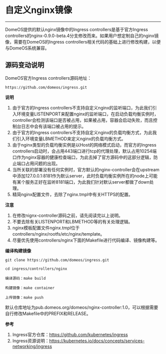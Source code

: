 # 自定义nginx镜像

---

DomeOS提供的默认nginx镜像中的Ingress controllers是基于官方Ingress controllers的nginx-0.9.0-beta.4分支修改而来。如果用户想定制自己的nginx镜像，需要在DomeOS的Ingress controllers相关代码的基础上进行修改构建，以便与DomeOS系统兼容。

## 源码变动说明

DomeOS官方Ingress controllers源码地址：

```
https://github.com/domeos/ingress.git
```

**说明**

1. 由于官方的Ingress controllers不支持自定义nginx的监听端口，为此我们引入环境变量LISTENPORT来配置nginx的监听端口，在启动负载均衡实例时，controller会检测该端口是否被占用，如果被占用，容器会启动失败，而且控制台日志中会有该端口被占用的提示。
2. 由于官方的Ingress controllers不支持自定义nginx的负载均衡方式，为此我们引入环境变量LBMETHOD来定义nginx的负载均衡方式。
3. 由于nginx类型的负载均衡实例是以Host的网络模式启动，而官方的Ingress controllers启动时，会占用443端口进行tcp的代理处理，默认占用10254端口作为nginx容器的健康检查端口，为此去掉了官方源码中的这部分逻辑，防止端口占用问题的出现。
4. 当所关联的部署没有任何实例时，官方默认的nginx-controller会在upstream中添加127.0.0.1:8181作为默认server，此时负载均衡实例所在的node上可能有某个服务正好在监听8181端口，为此我们针对默认server都做了down处理。
5. 精简nginx配置文件，去除了nginx.tmpl中有关HTTPS的配置。


**注意**

1. 在修改nignx-controller源码之前，请先阅读完以上说明。
2. 不要去除有关LISTENPORT和LBMETHOD等的有关处理逻辑。
3. nginx模板配置文件nginx.tmpl位于controllers/nginx/rootfs/etc/nginx/template。
4. 尽量优先使用controllers/nginx下面的Makefile进行代码编译、镜像构建等。

**编译构建镜像**

```
git clone https://github.com/domeos/ingress.git

cd ingress/controllers/nginx

编译源码：make build

构建镜像：make container

上传镜像：make push
```

默认仓库地址为pub.domeos.org/domeos/nginx-controller:1.0，可以根据需要自行修改Makefile中的PREFIX和RELEASE。

**参考**

1. Ingress官方仓库：https://github.com/kubernetes/ingress
2. Ingress资源说明：https://kubernetes.io/docs/concepts/services-networking/ingress


